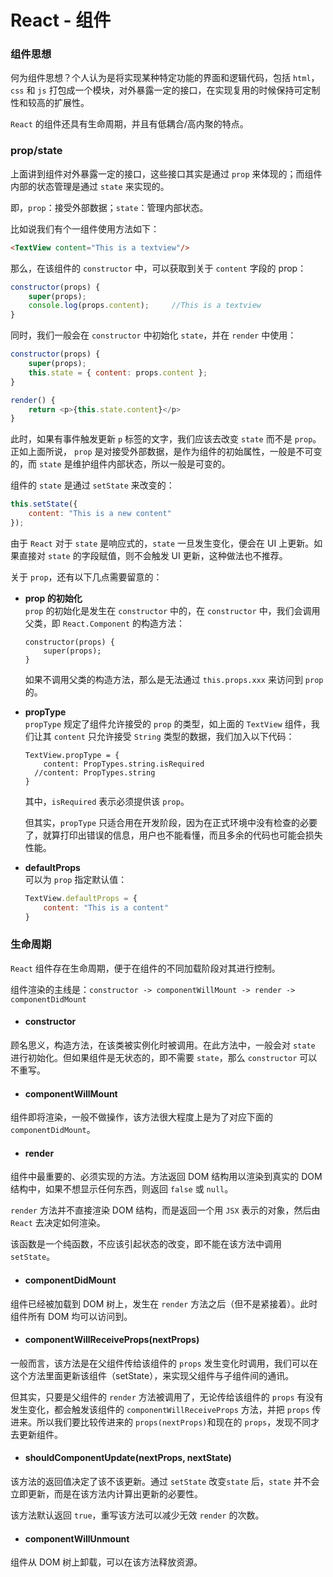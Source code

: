 # React - 组件

### 组件思想

何为组件思想？个人认为是将实现某种特定功能的界面和逻辑代码，包括 `html`，`css` 和 `js` 打包成一个模块，对外暴露一定的接口，在实现复用的时候保持可定制性和较高的扩展性。  

`React` 的组件还具有生命周期，并且有低耦合/高内聚的特点。



### prop/state

上面讲到组件对外暴露一定的接口，这些接口其实是通过 `prop` 来体现的；而组件内部的状态管理是通过 `state` 来实现的。

即，`prop`：接受外部数据；`state`：管理内部状态。  

比如说我们有个一组件使用方法如下：

```html
<TextView content="This is a textview"/>
```

那么，在该组件的 `constructor` 中，可以获取到关于 `content` 字段的 prop：

```js
constructor(props) {
    super(props);
  	console.log(props.content);		//This is a textview
}
```

同时，我们一般会在 `constructor` 中初始化 `state`，并在 `render` 中使用：

```js
constructor(props) {
    super(props);
  	this.state = { content: props.content };
}

render() {
 	return <p>{this.state.content}</p>
}
```

此时，如果有事件触发更新 `p` 标签的文字，我们应该去改变 `state` 而不是 `prop`。正如上面所说， `prop` 是对接受外部数据，是作为组件的初始属性，一般是不可变的，而 `state` 是维护组件内部状态，所以一般是可变的。

组件的 `state` 是通过 `setState` 来改变的：

```js
this.setState({
    content: "This is a new content"
});
```

由于 `React` 对于 `state` 是响应式的，`state` 一旦发生变化，便会在 UI 上更新。如果直接对 `state` 的字段赋值，则不会触发 UI 更新，这种做法也不推荐。

关于 `prop`，还有以下几点需要留意的：
* **prop 的初始化**  
`prop` 的初始化是发生在 `constructor` 中的，在 `constructor` 中，我们会调用父类，即  `React.Component` 的构造方法：

  ```JSX
  constructor(props) {
      super(props);
  }
  ```
  如果不调用父类的构造方法，那么是无法通过 `this.props.xxx` 来访问到 `prop` 的。

* **propType**  
  `propType` 规定了组件允许接受的 `prop` 的类型，如上面的 `TextView` 组件，我们让其 `content` 只允许接受 `String` 类型的数据，我们加入以下代码：
  ```JSX
  TextView.propType = {
      content: PropTypes.string.isRequired
    //content: PropTypes.string
  }
  ```
  其中，`isRequired` 表示必须提供该 `prop`。

  但其实，`propType` 只适合用在开发阶段，因为在正式环境中没有检查的必要了，就算打印出错误的信息，用户也不能看懂，而且多余的代码也可能会损失性能。

* **defaultProps**  
  可以为 `prop` 指定默认值：

  ```jsx
  TextView.defaultProps = {
      content: "This is a content"
  }
  ```
### 生命周期

`React` 组件存在生命周期，便于在组件的不同加载阶段对其进行控制。

组件渲染的主线是：`constructor -> componentWillMount -> render -> componentDidMount`

- #### constructor

顾名思义，构造方法，在该类被实例化时被调用。在此方法中，一般会对 `state` 进行初始化。但如果组件是无状态的，即不需要 `state`，那么 `constructor` 可以不重写。

- #### componentWillMount

组件即将渲染，一般不做操作，该方法很大程度上是为了对应下面的 `componentDidMount`。

- #### render

组件中最重要的、必须实现的方法。方法返回 DOM 结构用以渲染到真实的 DOM 结构中，如果不想显示任何东西，则返回 `false` 或 `null`。

`render` 方法并不直接渲染 DOM 结构，而是返回一个用 `JSX` 表示的对象，然后由 `React` 去决定如何渲染。  

该函数是一个纯函数，不应该引起状态的改变，即不能在该方法中调用 `setState`。

- #### componentDidMount

组件已经被加载到 DOM 树上，发生在 `render` 方法之后（但不是紧接着）。此时组件所有 DOM 均可以访问到。

- #### componentWillReceiveProps(nextProps)

一般而言，该方法是在父组件传给该组件的 `props` 发生变化时调用，我们可以在这个方法里面更新该组件（setState），来实现父组件与子组件间的通讯。

但其实，只要是父组件的 `render` 方法被调用了，无论传给该组件的 `props` 有没有发生变化，都会触发该组件的 `componentWillReceiveProps` 方法，并把 `props` 传进来。所以我们要比较传进来的 `props(nextProps)`和现在的 `props`，发现不同才去更新组件。

- #### shouldComponentUpdate(nextProps, nextState)

该方法的返回值决定了该不该更新。通过 `setState` 改变`state` 后，`state` 并不会立即更新，而是在该方法内计算出更新的必要性。

该方法默认返回 `true`，重写该方法可以减少无效 `render` 的次数。

- #### componentWillUnmount

组件从 DOM 树上卸载，可以在该方法释放资源。
